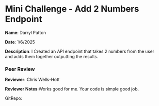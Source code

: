 #   Mini Challenge - Add 2 Numbers Endpoint

**Name**: Darryl Patton

**Date**: 1/6/2025

**Description**: I Created an API endpoint that takes 2 numbers from the user and adds them together outputting the results.

### Peer Review

**Reviewer**: Chris Wells-Hott


**Reviewer Notes**:Works good for me. Your code is simple good job.



GitRepo: